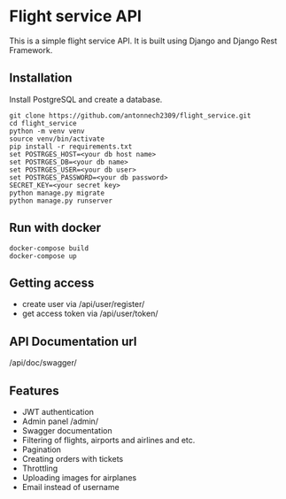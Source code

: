 # Flight service API
This is a simple flight service API. It is built using Django and Django Rest Framework.

## Installation
Install PostgreSQL and create a database.

```
git clone https://github.com/antonnech2309/flight_service.git
cd flight_service
python -m venv venv
source venv/bin/activate
pip install -r requirements.txt
set POSTRGES_HOST=<your db host name>
set POSTRGES_DB=<your db name>
set POSTRGES_USER=<your db user>
set POSTRGES_PASSWORD=<your db password>
SECRET_KEY=<your secret key>
python manage.py migrate
python manage.py runserver
```

## Run with docker
```
docker-compose build
docker-compose up
```

## Getting access

- create user via /api/user/register/
- get access token via /api/user/token/

## API Documentation url
/api/doc/swagger/

## Features
- JWT authentication
- Admin panel /admin/
- Swagger documentation
- Filtering of flights, airports and airlines and etc.
- Pagination
- Creating orders with tickets
- Throttling
- Uploading images for airplanes
- Email instead of username